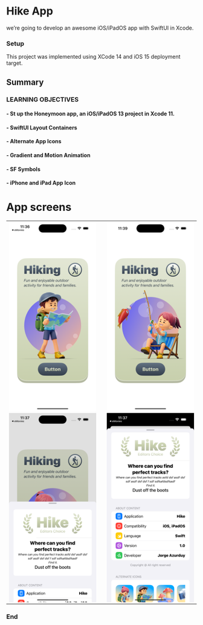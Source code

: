 # Hike App

 we’re going to develop an awesome iOS/iPadOS app with SwiftUI in Xcode.

### Setup
This project was implemented using XCode 14 and iOS 15 deployment target.

## Summary

### LEARNING OBJECTIVES

#### - St up the Honeymoon app, an iOS/iPadOS 13 project in Xcode 11.
#### - SwiftUI Layout Containers
#### - Alternate App Icons
#### - Gradient and Motion Animation
#### - SF Symbols
#### - iPhone and iPad App Icon


# App screens

<table style="width:100%; border: 0px solid">
  <tr>
    <td><img src="Screenshots/1.png" alt="drawing" width="400" heigh="867" align="center"/></td>
    <td></td>
    <td><img src="Screenshots/2.png" alt="drawing" width="400" heigh="867" align="center"/></td>
  </tr>
  <tr>
    <td><img src="Screenshots/3.png" alt="drawing" width="400" heigh="867" align="center"/></td>
    <td></td>
    <td><img src="Screenshots/4.png" alt="drawing" width="400" heigh="867" align="center"/></td>
  </tr>
</table>

### End